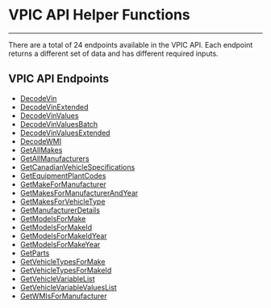 # VPIC API Helper Functions

---

There are a total of 24 endpoints available in the VPIC API. Each endpoint returns
a different set of data and has different required inputs.

## VPIC API Endpoints

- [DecodeVin](./decode-vin)
- [DecodeVinExtended](./decode-vin-extended)
- [DecodeVinValues](./decode-vin-values)
- [DecodeVinValuesBatch](./decode-vin-values-batch)
- [DecodeVinValuesExtended](./decode-vin-values-extended)
- [DecodeWMI](./decode-wmi)
- [GetAllMakes](./get-all-makes)
- [GetAllManufacturers](./get-all-manufacturers)
- [GetCanadianVehicleSpecifications](./get-canadian-vehicle-specifications)
- [GetEquipmentPlantCodes](./get-equipment-plant-codes)
- [GetMakeForManufacturer](./get-make-for-manufacturer)
- [GetMakesForManufacturerAndYear](./get-makes-for-manufacturer-and-year)
- [GetMakesForVehicleType](./get-makes-for-vehicle-type)
- [GetManufacturerDetails](./get-manufacturer-details)
- [GetModelsForMake](./get-models-for-make)
- [GetModelsForMakeId](./get-models-for-make-id)
- [GetModelsForMakeIdYear](./get-models-for-make-id-year)
- [GetModelsForMakeYear](./get-models-for-make-year)
- [GetParts](./get-parts)
- [GetVehicleTypesForMake](./get-vehicle-types-for-make)
- [GetVehicleTypesForMakeId](./get-vehicle-types-for-make-id)
- [GetVehicleVariableList](./get-vehicle-variable-list)
- [GetVehicleVariableValuesList](./get-vehicle-variable-values-list)
- [GetWMIsForManufacturer](./get-wmis-for-manufacturer)

<!--@include: ../../parts/package-exports-endpoint-functions.md-->
